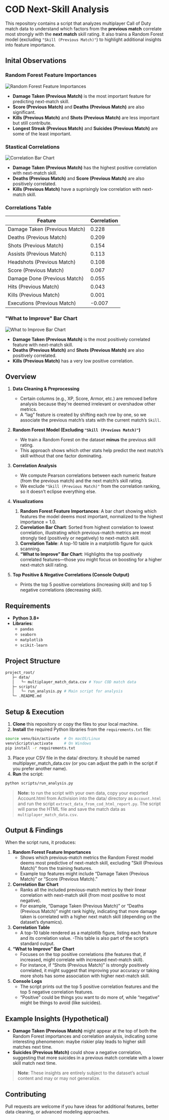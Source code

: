 # COD Next-Skill Analysis

This repository contains a script that analyzes multiplayer Call of Duty match data to understand which factors from the **previous match** correlate most strongly with the **next match** skill rating. It also trains a Random Forest model (excluding `"Skill (Previous Match)"`) to highlight additional insights into feature importance.

## Inital Observations
### Random Forest Feature Importances
![Random Forest Feature Importances](examples/random_forest.png)
- **Damage Taken (Previous Match)** is the most important feature for predicting next-match skill.
- **Score (Previous Match)** and **Deaths (Previous Match)** are also significant.
- **Kills (Previous Match)** and **Shots (Previous Match)** are less important but still contribute.
- **Longest Streak (Previous Match)** and **Suicides (Previous Match)** are some of the least important.

### Stastical Correlations
![Correlation Bar Chart](examples/stat_correlation.png)
- **Damage Taken (Previous Match)** has the highest positive correlation with next-match skill.
- **Deaths (Previous Match)** and **Score (Previous Match)** are also positively correlated.
- **Kills (Previous Match)** have a suprisingly low correlation with next-match skill.

### Correlations Table
| Feature                         | Correlation |
|---------------------------------|-------------|
| Damage Taken (Previous Match)   | 0.228       |
| Deaths (Previous Match)         | 0.209       |
| Shots (Previous Match)          | 0.154       |
| Assists (Previous Match)        | 0.113       |
| Headshots (Previous Match)      | 0.108       |
| Score (Previous Match)          | 0.067       |
| Damage Done (Previous Match)    | 0.055       |
| Hits (Previous Match)           | 0.043       |
| Kills (Previous Match)          | 0.001       |
| Executions (Previous Match)     | -0.007      |

### "What to Improve" Bar Chart
![What to Improve Bar Chart](examples/what_to_improve.png)
- **Damage Taken (Previous Match)** is the most positively correlated feature with next-match skill.
- **Deaths (Previous Match)** and **Shots (Previous Match)** are also positively correlated.
- **Kills (Previous Match)** has a very low positive correlation.

## Overview

1. **Data Cleaning & Preprocessing**  
   - Certain columns (e.g., XP, Score, Armor, etc.) are removed before analysis because they're deemed irrelevant or overshadow other metrics.  
   - A “lag” feature is created by shifting each row by one, so we associate the previous match’s stats with the current match’s `Skill`.

2. **Random Forest Model (Excluding `"Skill (Previous Match)"`)**  
   - We train a Random Forest on the dataset **minus** the previous skill rating.  
   - This approach shows which other stats help predict the next match’s skill without that one factor dominating.

3. **Correlation Analysis**  
   - We compute Pearson correlations between each numeric feature (from the previous match) and the next match’s skill rating.  
   - We exclude `"Skill (Previous Match)"` from the correlation ranking, so it doesn’t eclipse everything else.

4. **Visualizations**  
   1. **Random Forest Feature Importances**: A bar chart showing which features the model deems most important, normalized to the highest importance = 1.0.  
   2. **Correlation Bar Chart**: Sorted from highest correlation to lowest correlation, illustrating which previous-match metrics are most strongly tied (positively or negatively) to next-match skill.  
   3. **Correlation Table**: A top-10 table in a matplotlib figure for quick scanning.  
   4. **“What to Improve” Bar Chart**: Highlights the top positively correlated features—those you might focus on boosting for a higher next-match skill rating.

5. **Top Positive & Negative Correlations (Console Output)**  
   - Prints the top 5 positive correlations (increasing skill) and top 5 negative correlations (decreasing skill).

## Requirements

- **Python 3.8+**
- **Libraries**:
  - `pandas`
  - `seaborn`
  - `matplotlib`
  - `scikit-learn`

## Project Structure
```bash
project_root/
   ├─ data/
   │   └─ multiplayer_match_data.csv # Your COD match data
   ├─ scripts/
   │   └─ run_analysis.py # Main script for analysis          
   └─ .README.md
```

## Setup & Execution

1. **Clone** this repository or copy the files to your local machine.
2. **Install** the required Python libraries from the `requirements.txt` file:
```bash
source venv/bin/activate  # On macOS/Linux
venv\Scripts\activate     # On Windows
pip install -r requirements.txt
```
3. Place your CSV file in the data/ directory. It should be named multiplayer_match_data.csv (or you can adjust the path in the script if you prefer another name).
4. **Run** the script:
```bash
python scripts/run_analysis.py
```

> **Note:** to run the script with your own data, copy your exported Account.html from Activision into the data/ directory as `Account.html` and run the script `extract_data_from_cod_html_report.py`. The script will parse the HTML file and save the match data as `multiplayer_match_data.csv`.

## Output & Findings

When the script runs, it produces:

1. **Random Forest Feature Importances**
    - Shows which previous-match metrics the Random Forest model deems most predictive of next-match skill, excluding "Skill (Previous Match)" from the training features.
    - Example top features might include “Damage Taken (Previous Match)” or “Score (Previous Match).”
2. **Correlation Bar Chart**
    - Ranks all the included previous-match metrics by their linear correlation with next-match skill (from most positive to most negative).
    - For example, “Damage Taken (Previous Match)” or “Deaths (Previous Match)” might rank highly, indicating that more damage taken is correlated with a higher next match skill (depending on the dataset’s dynamics).
3. **Correlation Table**
    - A top-10 table rendered as a matplotlib figure, listing each feature and its correlation value.
     -This table is also part of the script’s standard output.
4. **“What to Improve” Bar Chart**
    - Focuses on the top positive correlations (the features that, if increased, might correlate with increased next-match skill).
     - For instance, if “Shots (Previous Match)” is strongly positively correlated, it might suggest that improving your accuracy or taking more shots has some association with higher next-match skill.
5. **Console Logs**
    - The script prints out the top 5 positive correlation features and the top 5 negative correlation features.
    - “Positive” could be things you want to do more of, while “negative” might be things to avoid (like suicides).

## Example Insights (Hypothetical)
- **Damage Taken (Previous Match)** might appear at the top of both the Random Forest importances and correlation analysis, indicating some interesting phenomenon: maybe riskier play leads to higher skill matches next time.
- **Suicides (Previous Match)** could show a negative correlation, suggesting that more suicides in a previous match correlate with a lower skill match next time.
    
> **Note**: These insights are entirely subject to the dataset’s actual content and may or may not generalize.

## Contributing

Pull requests are welcome if you have ideas for additional features, better data cleaning, or advanced modeling approaches.